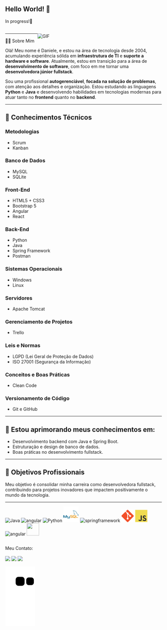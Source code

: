 <h2> Hello World! 👋 </h2> 

<!--
**daniele-silveira/daniele-silveira** is a ✨ _special_ ✨ repository because its `README.md` (this file) appears on your GitHub profile.
-->

<p> In progress!🚀 <br /><br /></p>

<img align="right" alt="GIF" src="https://user-images.githubusercontent.com/101999980/167680183-88896c09-e07f-4bf6-9962-754d0463f0c6.png" width="400px" />


<hr />
👩‍💻 Sobre Mim

Olá! Meu nome é Daniele, e estou na área de tecnologia desde 2004, acumulando experiência sólida em **infraestrutura de TI** e **suporte a hardware e software**. Atualmente, estou em transição para a área de **desenvolvimento de software**, com foco em me tornar uma **desenvolvedora júnior fullstack**.

Sou uma profissional **autogerenciável**, **focada na solução de problemas**, com atenção aos detalhes e organização. Estou estudando as linguagens **Python** e **Java** e desenvolvendo habilidades em tecnologias modernas para atuar tanto no **frontend** quanto no **backend**.

---

## 🚀 Conhecimentos Técnicos

### Metodologias
- Scrum
- Kanban

### Banco de Dados
- MySQL
- SQLite

### Front-End
- HTML5 + CSS3
- Bootstrap 5
- Angular
- React

### Back-End
- Python
- Java
- Spring Framework
- Postman

### Sistemas Operacionais
- Windows
- Linux

### Servidores
- Apache Tomcat

### Gerenciamento de Projetos
- Trello

### Leis e Normas
- LGPD (Lei Geral de Proteção de Dados)
- ISO 27001 (Segurança da Informação)

### Conceitos e Boas Práticas
- Clean Code

### Versionamento de Código
- Git e GitHub

---

## 🌱 Estou aprimorando meus conhecimentos em:


- Desenvolvimento backend com Java e Spring Boot.
- Estruturação e design de banco de dados.
- Boas práticas no desenvolvimento fullstack.

---

## 🎯 Objetivos Profissionais

Meu objetivo é consolidar minha carreira como desenvolvedora fullstack, contribuindo para projetos inovadores que impactem positivamente o mundo da tecnologia.

---

<p align="left">
<img src="https://cdn.jsdelivr.net/gh/devicons/devicon/icons/java/java-original-wordmark.svg" alt="Java" width="50" height="50" />
<img src="https://cdn.jsdelivr.net/gh/devicons/devicon/icons/angularjs/angularjs-original.svg" alt="angular" width="40" height="40"/> 
<img src="https://cdn.jsdelivr.net/gh/devicons/devicon/icons/python/python-original.svg" alt="Python" width="40" height="40" />
<img src="https://raw.githubusercontent.com/devicons/devicon/master/icons/mysql/mysql-original-wordmark.svg" alt="mysql" width="50" height="50"/>  
<img src="https://cdn.jsdelivr.net/gh/devicons/devicon/icons/spring/spring-original.svg" alt="springframework" width="40" height="40"/> 
<img src="https://raw.githubusercontent.com/devicons/devicon/master/icons/git/git-original.svg" alt="git" width="40" height="40"/> 
<img src="https://raw.githubusercontent.com/devicons/devicon/master/icons/javascript/javascript-original.svg" alt="javascript" width="40" height="40"/> 
<img src="https://cdn.jsdelivr.net/gh/devicons/devicon/icons/tomcat/tomcat-original.svg" alt="angular" width="40" height="40"/>
<img src="https://cdn.jsdelivr.net/gh/devicons/devicon/icons/msdos/msdos-original.svg" width="40" height="40"/>
         
</p>

##

<div> 
Meu Contato: <br /> <br /> 
<a href = "mailto:daniele20@gmail.com"><img src="https://img.shields.io/badge/-Gmail-%23333?style=for-the-badge&logo=gmail&logoColor=white" target="_blank"></a>
<a href="https://www.linkedin.com/in/daniele-napole%C3%A3o-silveira-0951531b5/" target="_blank"><img src="https://img.shields.io/badge/-LinkedIn-%230077B5?style=for-the-badge&logo=linkedin&logoColor=white" target="_blank"></a> 
<a href="" target="_blank"><img src="https://img.shields.io/badge/-Instagram-%23E4405F?style=for-the-badge&logo=instagram&logoColor=white" target="_blank"></a>
          
  
</div>


![Snake animation](https://github.com/daniele-silveira/daniele-silveira/blob/output/github-contribution-grid-snake.svg)
